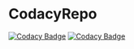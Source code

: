# CodacyRepo

[![Codacy Badge](https://api.codacy.com/project/badge/Grade/e86f84fc66614686b81d633071f47fda)](https://app.codacy.com/gh/GiftaAnto/CodacyRepo?utm_source=github.com&utm_medium=referral&utm_content=GiftaAnto/CodacyRepo&utm_campaign=Badge_Grade_Settings)
[![Codacy Badge](https://api.codacy.com/project/badge/Grade/e86f84fc66614686b81d633071f47fda)](https://app.codacy.com/gh/GiftaAnto/CodacyRepo?utm_source=github.com&utm_medium=referral&utm_content=GiftaAnto/CodacyRepo&utm_campaign=Badge_Grade_Settings)